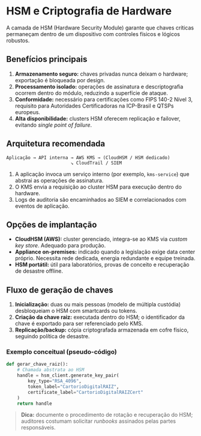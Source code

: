 # HSM e Criptografia de Hardware

A camada de HSM (Hardware Security Module) garante que chaves críticas permaneçam dentro de um dispositivo com controles físicos e lógicos robustos.

## Benefícios principais

1. **Armazenamento seguro:** chaves privadas nunca deixam o hardware; exportação é bloqueada por design.
2. **Processamento isolado:** operações de assinatura e descriptografia ocorrem dentro do módulo, reduzindo a superfície de ataque.
3. **Conformidade:** necessário para certificações como FIPS 140-2 Nível 3, requisito para Autoridades Certificadoras na ICP-Brasil e QTSPs europeus.
4. **Alta disponibilidade:** clusters HSM oferecem replicação e failover, evitando *single point of failure*.

## Arquitetura recomendada

```
Aplicação → API interna → AWS KMS → (CloudHSM / HSM dedicado)
                        ↘ CloudTrail / SIEM
```

1. A aplicação invoca um serviço interno (por exemplo, `kms-service`) que abstrai as operações de assinatura.
2. O KMS envia a requisição ao cluster HSM para execução dentro do hardware.
3. Logs de auditoria são encaminhados ao SIEM e correlacionados com eventos de aplicação.

## Opções de implantação

- **CloudHSM (AWS):** cluster gerenciado, integra-se ao KMS via *custom key store*. Adequado para produção.
- **Appliance on-premises:** indicado quando a legislação exige data center próprio. Necessita rede dedicada, energia redundante e equipe treinada.
- **HSM portátil:** útil para laboratórios, provas de conceito e recuperação de desastre offline.

## Fluxo de geração de chaves

1. **Inicialização:** duas ou mais pessoas (modelo de múltipla custódia) desbloqueiam o HSM com smartcards ou tokens.
2. **Criação da chave raiz:** executada dentro do HSM; o identificador da chave é exportado para ser referenciado pelo KMS.
3. **Replicação/backup:** cópia criptografada armazenada em cofre físico, seguindo política de desastre.

### Exemplo conceitual (pseudo-código)

```python
def gerar_chave_raiz():
    # Chamada abstrata ao HSM
    handle = hsm_client.generate_key_pair(
        key_type="RSA_4096",
        token_label="CartorioDigitalRAIZ",
        certificate_label="CartorioDigitalRAIZCert"
    )
    return handle
```

> **Dica:** documente o procedimento de rotação e recuperação do HSM; auditores costumam solicitar *runbooks* assinados pelas partes responsáveis.
